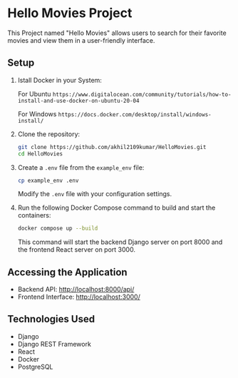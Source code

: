 # Hello Movies Project

This Project named "Hello Movies" allows users to search for their favorite movies and view them in a user-friendly interface.

## Setup

1. Istall Docker in your System:

    For Ubuntu `https://www.digitalocean.com/community/tutorials/how-to-install-and-use-docker-on-ubuntu-20-04`

    For Windows `https://docs.docker.com/desktop/install/windows-install/`



2. Clone the repository:

    ```bash
    git clone https://github.com/akhil2109kumar/HelloMovies.git
    cd HelloMovies
    ```

3. Create a `.env` file from the `example_env` file:

    ```bash
    cp example_env .env
    ```

    Modify the `.env` file with your configuration settings.

4. Run the following Docker Compose command to build and start the containers:

    ```bash
    docker compose up --build
    ```

    This command will start the backend Django server on port 8000 and the frontend React server on port 3000.

## Accessing the Application

- Backend API: [http://localhost:8000/api/](http://localhost:8000/api/)
- Frontend Interface: [http://localhost:3000/](http://localhost:3000/)


## Technologies Used

- Django
- Django REST Framework
- React
- Docker
- PostgreSQL